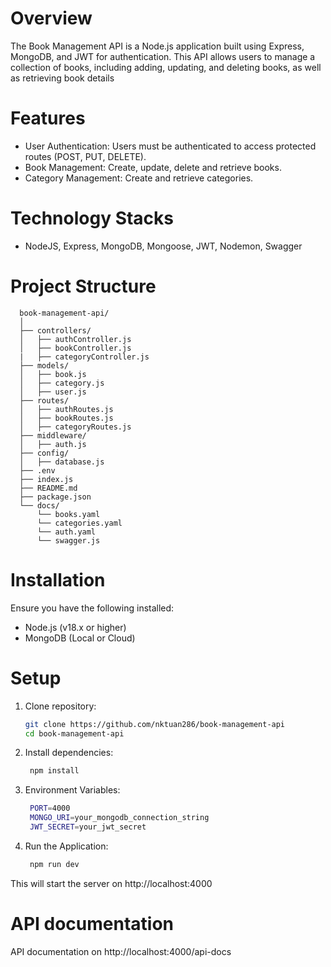 # Overview
The Book Management API is a Node.js application built using Express, MongoDB, and JWT for authentication. This API allows users to manage a collection of books, including adding, updating, and deleting books, as well as retrieving book details

# Features
<ul>
  <li>User Authentication: Users must be authenticated to access protected routes (POST, PUT, DELETE).</li>
  <li>Book Management: Create, update, delete and retrieve books.</li>
  <li>Category Management: Create and retrieve categories.</li>
</ul>

# Technology Stacks
<ul>
  <li>NodeJS, Express, MongoDB, Mongoose, JWT, Nodemon, Swagger</li>
</ul>

# Project Structure
```
  book-management-api/
  │
  ├── controllers/
  │   ├── authController.js
  │   ├── bookController.js
  |   ├── categoryController.js
  ├── models/
  │   ├── book.js
  │   ├── category.js
  │   ├── user.js
  ├── routes/
  │   ├── authRoutes.js
  │   ├── bookRoutes.js
  │   ├── categoryRoutes.js
  ├── middleware/
  │   ├── auth.js
  ├── config/
  │   ├── database.js
  ├── .env
  ├── index.js
  ├── README.md
  ├── package.json
  └── docs/
      └── books.yaml
      └── categories.yaml
      └── auth.yaml
      └── swagger.js

```

# Installation
Ensure you have the following installed:

- Node.js (v18.x or higher)
- MongoDB (Local or Cloud)

# Setup
1. Clone repository:
   
    ```sh
   git clone https://github.com/nktuan286/book-management-api
    cd book-management-api
   ```
2. Install dependencies:
   
    ```sh
     npm install
    ```
3. Environment Variables:
   ```sh
    PORT=4000
    MONGO_URI=your_mongodb_connection_string
    JWT_SECRET=your_jwt_secret
   ```
5. Run the Application:
   ```sh
    npm run dev
   ```

This will start the server on http://localhost:4000

# API documentation
API documentation on http://localhost:4000/api-docs
